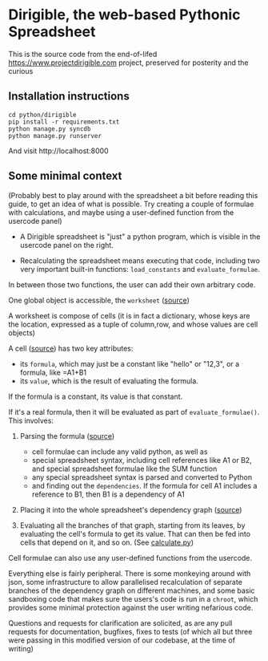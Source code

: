 Dirigible, the web-based Pythonic Spreadsheet
=============================================

This is the source code from the end-of-lifed https://www.projectdirigible.com project, preserved for posterity and the curious


Installation instructions
-------------------------

    cd python/dirigible
    pip install -r requirements.txt
    python manage.py syncdb
    python manage.py runserver

And visit http://localhost:8000


Some minimal context
--------------------

(Probably best to play around with the spreadsheet a bit before reading this guide, to get an idea of what is possible.  Try creating a couple of formulae with calculations, and maybe using a user-defined function from the usercode panel)

* A Dirigible spreadsheet is "just" a python program, which is visible in the usercode panel on the right.  

* Recalculating the spreadsheet means executing that code, including two very important built-in functions:  `load_constants` and `evaluate_formulae`.  

In between those two functions, the user can add their own arbitrary code. 

One global object is accessible, the `worksheet` ([source](https://github.com/pythonanywhere/dirigible-source/blob/master/python/dirigible/sheet/worksheet.py))

A worksheet is compose of cells (it is in fact a dictionary, whose keys are the location, expressed as a tuple of column,row, and whose values are cell objects)

A cell ([source](https://github.com/pythonanywhere/dirigible-source/blob/master/python/dirigible/sheet/cell.py)) has two key attributes:

- its `formula`, which may just be a constant like "hello" or "12,3", or a formula, like =A1+B1
- its `value`, which is the result of evaluating the formula.  

If the formula is a constant, its value is that constant.

If it's a real formula, then it will be evaluated as part of `evaluate_formulae()`.  This involves:

1. Parsing the formula ([source](https://github.com/pythonanywhere/dirigible-source/blob/master/python/dirigible/sheet/formula_interpreter.py))
    - cell formulae can include any valid python, as well as
    - special spreadsheet syntax, including cell references like A1 or B2, and special spreadsheet formulae like the SUM function
    - any special spreadsheet syntax is parsed and converted to Python
    - and finding out the `dependencies`.  If the formula for cell A1 includes a reference to B1, then B1 is a dependency of A1

2. Placing it into the whole spreadsheet's dependency graph ([source](https://github.com/pythonanywhere/dirigible-source/blob/master/python/dirigible/sheet/dependency_graph.py))

3. Evaluating all the branches of that graph, starting from its leaves, by evaluating the cell's formula to get its value.  That can then be fed into cells that depend on it, and so on.  (See [calculate.py](https://github.com/pythonanywhere/dirigible-source/blob/master/python/dirigible/sheet/calculate.py))

Cell formulae can also use any user-defined functions from the usercode.


Everything else is fairly peripheral.  There is some monkeying around with json, some infrastructure to allow parallelised recalculation of separate branches of the dependency graph on different machines, and some basic sandboxing code that makes sure the users's code is run in a `chroot`, which provides some minimal protection against the user writing nefarious code.

Questions and requests for clarification are solicited, as are any pull requests for documentation, bugfixes, fixes to tests (of which all but three were passing in this modified version of our codebase, at the time of writing)

